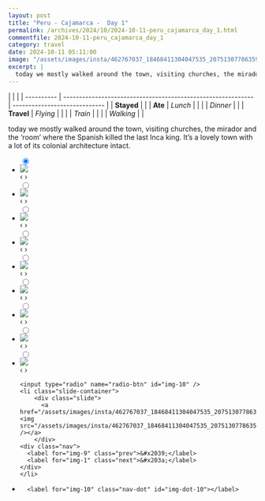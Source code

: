 ```yaml
---
layout: post
title: "Peru - Cajamarca -  Day 1"
permalink: /archives/2024/10/2024-10-11-peru_cajamarca_day_1.html
commentfile: 2024-10-11-peru_cajamarca_day_1
category: travel
date: 2024-10-11 05:11:00
image: "/assets/images/insta/462767037_18468411304047535_2075130778635935803_n_17970772520651787.jpg"
excerpt: |
  today we mostly walked around the town, visiting churches, the mirador and the ‘room’ where the Spanish killed the last Inca king. It’s a lovely town with a lot of its colonial architecture intact.
---
```


|            |                                                              |
| ---------- | ------------------------------------------------------------ | ----------------------------- |
| **Stayed** |  |
| **Ate**    | _Lunch_                                                      |          |
|            | _Dinner_                                                     |          |
| **Travel** | _Flying_                                                     |          |
|            | _Train_                                                      |          |
|            | _Walking_                                                    |          |


today we mostly walked around the town, visiting churches, the mirador and the ‘room’ where the Spanish killed the last Inca king. It’s a lovely town with a lot of its colonial architecture intact.


<ul class="slides">
    <input type="radio" name="radio-btn" id="img-1" checked="checked" />
    <li class="slide-container">
        <div class="slide">
          <a href="/assets/images/insta/462899567_18468411313047535_5169928188704045886_n_18456397363056866.jpg"><img src="/assets/images/insta/462899567_18468411313047535_5169928188704045886_n_18456397363056866.jpg" /></a>
        </div>
    <div class="nav">
      <label for="img-10" class="prev">&#x2039;</label>
      <label for="img-2" class="next">&#x203a;</label>
    </div>
    </li>
        <input type="radio" name="radio-btn" id="img-2"  />
    <li class="slide-container">
        <div class="slide">
          <a href="/assets/images/insta/462842474_18468411322047535_8327014920237162767_n_18054512239857423.jpg"><img src="/assets/images/insta/462842474_18468411322047535_8327014920237162767_n_18054512239857423.jpg" /></a>
        </div>
    <div class="nav">
      <label for="img-1" class="prev">&#x2039;</label>
      <label for="img-3" class="next">&#x203a;</label>
    </div>
    </li>
        <input type="radio" name="radio-btn" id="img-3"  />
    <li class="slide-container">
        <div class="slide">
          <a href="/assets/images/insta/462842444_18468411337047535_8111040148549205913_n_18158444737317572.jpg"><img src="/assets/images/insta/462842444_18468411337047535_8111040148549205913_n_18158444737317572.jpg" /></a>
        </div>
    <div class="nav">
      <label for="img-2" class="prev">&#x2039;</label>
      <label for="img-4" class="next">&#x203a;</label>
    </div>
    </li>
        <input type="radio" name="radio-btn" id="img-4"  />
    <li class="slide-container">
        <div class="slide">
          <a href="/assets/images/insta/462710993_18468411346047535_3784364057051088623_n_17916829430900750.jpg"><img src="/assets/images/insta/462710993_18468411346047535_3784364057051088623_n_17916829430900750.jpg" /></a>
        </div>
    <div class="nav">
      <label for="img-3" class="prev">&#x2039;</label>
      <label for="img-5" class="next">&#x203a;</label>
    </div>
    </li>
        <input type="radio" name="radio-btn" id="img-5"  />
    <li class="slide-container">
        <div class="slide">
          <a href="/assets/images/insta/462698569_18468411355047535_2290252204115741151_n_17875362051176845.jpg"><img src="/assets/images/insta/462698569_18468411355047535_2290252204115741151_n_17875362051176845.jpg" /></a>
        </div>
    <div class="nav">
      <label for="img-4" class="prev">&#x2039;</label>
      <label for="img-6" class="next">&#x203a;</label>
    </div>
    </li>
        <input type="radio" name="radio-btn" id="img-6"  />
    <li class="slide-container">
        <div class="slide">
          <a href="/assets/images/insta/462839082_18468411367047535_8536197872401641615_n_18021167996253705.jpg"><img src="/assets/images/insta/462839082_18468411367047535_8536197872401641615_n_18021167996253705.jpg" /></a>
        </div>
    <div class="nav">
      <label for="img-5" class="prev">&#x2039;</label>
      <label for="img-7" class="next">&#x203a;</label>
    </div>
    </li>
        <input type="radio" name="radio-btn" id="img-7"  />
    <li class="slide-container">
        <div class="slide">
          <a href="/assets/images/insta/462706604_18468411376047535_5039913600625984153_n_18059009935695177.jpg"><img src="/assets/images/insta/462706604_18468411376047535_5039913600625984153_n_18059009935695177.jpg" /></a>
        </div>
    <div class="nav">
      <label for="img-6" class="prev">&#x2039;</label>
      <label for="img-8" class="next">&#x203a;</label>
    </div>
    </li>
        <input type="radio" name="radio-btn" id="img-8"  />
    <li class="slide-container">
        <div class="slide">
          <a href="/assets/images/insta/462720164_18468411391047535_5962200549629525163_n_18045453896314026.jpg"><img src="/assets/images/insta/462720164_18468411391047535_5962200549629525163_n_18045453896314026.jpg" /></a>
        </div>
    <div class="nav">
      <label for="img-7" class="prev">&#x2039;</label>
      <label for="img-9" class="next">&#x203a;</label>
    </div>
    </li>
        <input type="radio" name="radio-btn" id="img-9"  />
    <li class="slide-container">
        <div class="slide">
          <a href="/assets/images/insta/462706700_18468411403047535_8214879219335481276_n_18011008025395383.jpg"><img src="/assets/images/insta/462706700_18468411403047535_8214879219335481276_n_18011008025395383.jpg" /></a>
        </div>
    <div class="nav">
      <label for="img-8" class="prev">&#x2039;</label>
      <label for="img-10" class="next">&#x203a;</label>
    </div>
    </li>
    
    <input type="radio" name="radio-btn" id="img-10" />
    <li class="slide-container">
        <div class="slide">
          <a href="/assets/images/insta/462767037_18468411304047535_2075130778635935803_n_17970772520651787.jpg"><img src="/assets/images/insta/462767037_18468411304047535_2075130778635935803_n_17970772520651787.jpg" /></a>
        </div>
    <div class="nav">
      <label for="img-9" class="prev">&#x2039;</label>
      <label for="img-1" class="next">&#x203a;</label>
    </div>
    </li>
			
<li class="nav-dots">
      <label for="img-1" class="nav-dot" id="img-dot-1"></label>
      <label for="img-2" class="nav-dot" id="img-dot-2"></label>
      <label for="img-3" class="nav-dot" id="img-dot-3"></label>
      <label for="img-4" class="nav-dot" id="img-dot-4"></label>
      <label for="img-5" class="nav-dot" id="img-dot-5"></label>
      <label for="img-6" class="nav-dot" id="img-dot-6"></label>
      <label for="img-7" class="nav-dot" id="img-dot-7"></label>
      <label for="img-8" class="nav-dot" id="img-dot-8"></label>
      <label for="img-9" class="nav-dot" id="img-dot-9"></label>

      <label for="img-10" class="nav-dot" id="img-dot-10"></label>

</li>
</ul>        
             

		